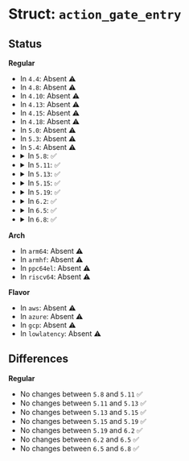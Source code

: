# Struct: <code>action_gate_entry</code>

## Status
<b>Regular</b>
<ul>
<li>
In <code>4.4</code>: Absent ⚠️
</li>
<li>
In <code>4.8</code>: Absent ⚠️
</li>
<li>
In <code>4.10</code>: Absent ⚠️
</li>
<li>
In <code>4.13</code>: Absent ⚠️
</li>
<li>
In <code>4.15</code>: Absent ⚠️
</li>
<li>
In <code>4.18</code>: Absent ⚠️
</li>
<li>
In <code>5.0</code>: Absent ⚠️
</li>
<li>
In <code>5.3</code>: Absent ⚠️
</li>
<li>
In <code>5.4</code>: Absent ⚠️
</li>
<li>
<details>
<summary>In <code>5.8</code>: ✅</summary>

```c
struct action_gate_entry {
    u8 gate_state;
    u32 interval;
    s32 ipv;
    s32 maxoctets;
};
```
</details>
</li>
<li>
<details>
<summary>In <code>5.11</code>: ✅</summary>

```c
struct action_gate_entry {
    u8 gate_state;
    u32 interval;
    s32 ipv;
    s32 maxoctets;
};
```
</details>
</li>
<li>
<details>
<summary>In <code>5.13</code>: ✅</summary>

```c
struct action_gate_entry {
    u8 gate_state;
    u32 interval;
    s32 ipv;
    s32 maxoctets;
};
```
</details>
</li>
<li>
<details>
<summary>In <code>5.15</code>: ✅</summary>

```c
struct action_gate_entry {
    u8 gate_state;
    u32 interval;
    s32 ipv;
    s32 maxoctets;
};
```
</details>
</li>
<li>
<details>
<summary>In <code>5.19</code>: ✅</summary>

```c
struct action_gate_entry {
    u8 gate_state;
    u32 interval;
    s32 ipv;
    s32 maxoctets;
};
```
</details>
</li>
<li>
<details>
<summary>In <code>6.2</code>: ✅</summary>

```c
struct action_gate_entry {
    u8 gate_state;
    u32 interval;
    s32 ipv;
    s32 maxoctets;
};
```
</details>
</li>
<li>
<details>
<summary>In <code>6.5</code>: ✅</summary>

```c
struct action_gate_entry {
    u8 gate_state;
    u32 interval;
    s32 ipv;
    s32 maxoctets;
};
```
</details>
</li>
<li>
<details>
<summary>In <code>6.8</code>: ✅</summary>

```c
struct action_gate_entry {
    u8 gate_state;
    u32 interval;
    s32 ipv;
    s32 maxoctets;
};
```
</details>
</li>
</ul>
<b>Arch</b>
<ul>
<li>
In <code>arm64</code>: Absent ⚠️
</li>
<li>
In <code>armhf</code>: Absent ⚠️
</li>
<li>
In <code>ppc64el</code>: Absent ⚠️
</li>
<li>
In <code>riscv64</code>: Absent ⚠️
</li>
</ul>
<b>Flavor</b>
<ul>
<li>
In <code>aws</code>: Absent ⚠️
</li>
<li>
In <code>azure</code>: Absent ⚠️
</li>
<li>
In <code>gcp</code>: Absent ⚠️
</li>
<li>
In <code>lowlatency</code>: Absent ⚠️
</li>
</ul>

## Differences
<b>Regular</b>
<ul>
<li>
No changes between <code>5.8</code> and <code>5.11</code> ✅
</li>
<li>
No changes between <code>5.11</code> and <code>5.13</code> ✅
</li>
<li>
No changes between <code>5.13</code> and <code>5.15</code> ✅
</li>
<li>
No changes between <code>5.15</code> and <code>5.19</code> ✅
</li>
<li>
No changes between <code>5.19</code> and <code>6.2</code> ✅
</li>
<li>
No changes between <code>6.2</code> and <code>6.5</code> ✅
</li>
<li>
No changes between <code>6.5</code> and <code>6.8</code> ✅
</li>
</ul>
